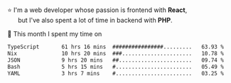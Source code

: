 ⭐ I'm a web developer whose passion is frontend with <b>React</b>,<br/>
&nbsp; &nbsp; &nbsp; but I've also spent a lot of time in backend with <b>PHP</b>.

📅 This month I spent my time on

<!--START_SECTION:waka-->

```txt
TypeScript       61 hrs 16 mins  ################.........   63.93 %
Nix              10 hrs 20 mins  ###......................   10.78 %
JSON             9 hrs 20 mins   ##.......................   09.74 %
Bash             5 hrs 15 mins   #........................   05.49 %
YAML             3 hrs 7 mins    #........................   03.25 %
```

<!--END_SECTION:waka-->
